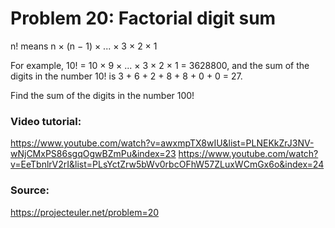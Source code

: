 # Problem 20: Factorial digit sum
n! means n × (n − 1) × ... × 3 × 2 × 1

For example, 10! = 10 × 9 × ... × 3 × 2 × 1 = 3628800,
and the sum of the digits in the number 10! is 3 + 6 + 2 + 8 + 8 + 0 + 0 = 27.

Find the sum of the digits in the number 100!

### Video tutorial: 
https://www.youtube.com/watch?v=awxmpTX8wIU&list=PLNEKkZrJ3NV-wNjCMxPS86sgqOgwBZmPu&index=23
https://www.youtube.com/watch?v=EeTbnlrV2rI&list=PLsYctZrw5bWv0rbcOFhW57ZLuxWCmGx6o&index=24

### Source:
https://projecteuler.net/problem=20
